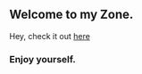 ## Welcome to my Zone.

Hey, check it out [here](https://hxmmm.github.io/Enjoyyyy) 


### Enjoy yourself.